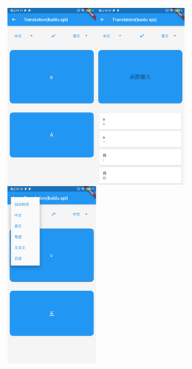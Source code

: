 <img width="200" src="./screenshots/2.jpg"/><img width="200" src="./screenshots/1.jpg"/><img width="200" src="./screenshots/3.jpg"/>